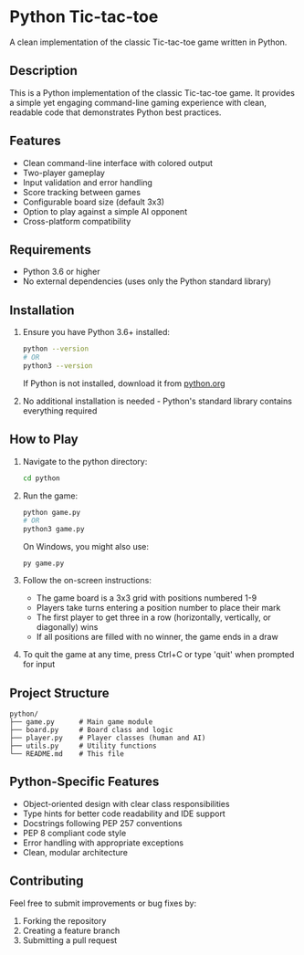 # Python Tic-tac-toe

A clean implementation of the classic Tic-tac-toe game written in Python.

## Description

This is a Python implementation of the classic Tic-tac-toe game. It provides a simple yet engaging command-line gaming experience with clean, readable code that demonstrates Python best practices.

## Features

- Clean command-line interface with colored output
- Two-player gameplay
- Input validation and error handling
- Score tracking between games
- Configurable board size (default 3x3)
- Option to play against a simple AI opponent
- Cross-platform compatibility

## Requirements

- Python 3.6 or higher
- No external dependencies (uses only the Python standard library)

## Installation

1. Ensure you have Python 3.6+ installed:
   ```bash
   python --version
   # OR
   python3 --version
   ```
   
   If Python is not installed, download it from [python.org](https://www.python.org/downloads/)

2. No additional installation is needed - Python's standard library contains everything required

## How to Play

1. Navigate to the python directory:
   ```bash
   cd python
   ```

2. Run the game:
   ```bash
   python game.py
   # OR 
   python3 game.py
   ```
   
   On Windows, you might also use:
   ```
   py game.py
   ```

3. Follow the on-screen instructions:
   - The game board is a 3x3 grid with positions numbered 1-9
   - Players take turns entering a position number to place their mark
   - The first player to get three in a row (horizontally, vertically, or diagonally) wins
   - If all positions are filled with no winner, the game ends in a draw

4. To quit the game at any time, press Ctrl+C or type 'quit' when prompted for input

## Project Structure

```
python/
├── game.py      # Main game module
├── board.py     # Board class and logic
├── player.py    # Player classes (human and AI)
├── utils.py     # Utility functions
└── README.md    # This file
```

## Python-Specific Features

- Object-oriented design with clear class responsibilities
- Type hints for better code readability and IDE support
- Docstrings following PEP 257 conventions
- PEP 8 compliant code style
- Error handling with appropriate exceptions
- Clean, modular architecture

## Contributing

Feel free to submit improvements or bug fixes by:
1. Forking the repository
2. Creating a feature branch
3. Submitting a pull request

